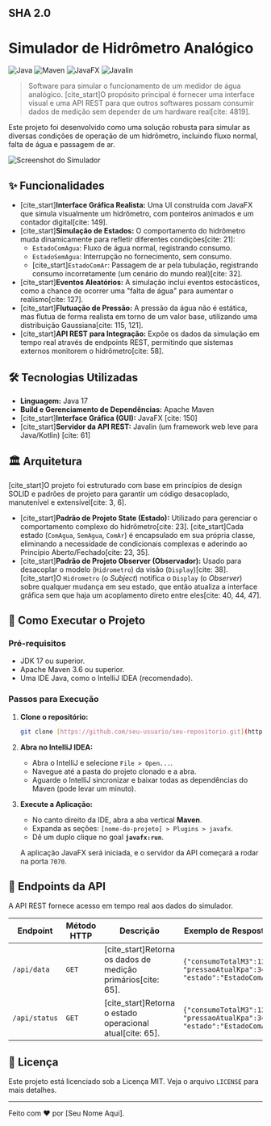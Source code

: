 ## SHA 2.0

# Simulador de Hidrômetro Analógico

![Java](https://img.shields.io/badge/Java-17-blue.svg) ![Maven](https://img.shields.io/badge/Maven-3.8-red.svg) ![JavaFX](https://img.shields.io/badge/JavaFX-17-orange.svg) ![Javalin](https://img.shields.io/badge/Javalin-5.6-brightgreen.svg)

> Software para simular o funcionamento de um medidor de água analógico. [cite_start]O propósito principal é fornecer uma interface visual e uma API REST para que outros softwares possam consumir dados de medição sem depender de um hardware real[cite: 4819].

Este projeto foi desenvolvido como uma solução robusta para simular as diversas condições de operação de um hidrômetro, incluindo fluxo normal, falta de água e passagem de ar.

![Screenshot do Simulador](image_c6b589.png)

## ✨ Funcionalidades

* [cite_start]**Interface Gráfica Realista:** Uma UI construída com JavaFX que simula visualmente um hidrômetro, com ponteiros animados e um contador digital[cite: 149].
* [cite_start]**Simulação de Estados:** O comportamento do hidrômetro muda dinamicamente para refletir diferentes condições[cite: 21]:
    * `EstadoComAgua`: Fluxo de água normal, registrando consumo.
    * `EstadoSemAgua`: Interrupção no fornecimento, sem consumo.
    * [cite_start]`EstadoComAr`: Passagem de ar pela tubulação, registrando consumo incorretamente (um cenário do mundo real)[cite: 32].
* [cite_start]**Eventos Aleatórios:** A simulação inclui eventos estocásticos, como a chance de ocorrer uma "falta de água" para aumentar o realismo[cite: 127].
* [cite_start]**Flutuação de Pressão:** A pressão da água não é estática, mas flutua de forma realista em torno de um valor base, utilizando uma distribuição Gaussiana[cite: 115, 121].
* [cite_start]**API REST para Integração:** Expõe os dados da simulação em tempo real através de endpoints REST, permitindo que sistemas externos monitorem o hidrômetro[cite: 58].

## 🛠️ Tecnologias Utilizadas

* **Linguagem:** Java 17
* **Build e Gerenciamento de Dependências:** Apache Maven
* [cite_start]**Interface Gráfica (GUI):** JavaFX [cite: 150]
* [cite_start]**Servidor da API REST:** Javalin (um framework web leve para Java/Kotlin) [cite: 61]

## 🏛️ Arquitetura

[cite_start]O projeto foi estruturado com base em princípios de design SOLID e padrões de projeto para garantir um código desacoplado, manutenível e extensível[cite: 3, 6].

* [cite_start]**Padrão de Projeto State (Estado):** Utilizado para gerenciar o comportamento complexo do hidrômetro[cite: 23]. [cite_start]Cada estado (`ComAgua`, `SemAgua`, `ComAr`) é encapsulado em sua própria classe, eliminando a necessidade de condicionais complexas e aderindo ao Princípio Aberto/Fechado[cite: 23, 35].
* [cite_start]**Padrão de Projeto Observer (Observador):** Usado para desacoplar o modelo (`Hidrometro`) da visão (`Display`)[cite: 38]. [cite_start]O `Hidrometro` (o *Subject*) notifica o `Display` (o *Observer*) sobre qualquer mudança em seu estado, que então atualiza a interface gráfica sem que haja um acoplamento direto entre eles[cite: 40, 44, 47].

## 🚀 Como Executar o Projeto

### Pré-requisitos

* JDK 17 ou superior.
* Apache Maven 3.6 ou superior.
* Uma IDE Java, como o IntelliJ IDEA (recomendado).

### Passos para Execução

1.  **Clone o repositório:**
    ```bash
    git clone [https://github.com/seu-usuario/seu-repositorio.git](https://github.com/seu-usuario/seu-repositorio.git)
    ```
2.  **Abra no IntelliJ IDEA:**
    * Abra o IntelliJ e selecione `File > Open...`.
    * Navegue até a pasta do projeto clonado e a abra.
    * Aguarde o IntelliJ sincronizar e baixar todas as dependências do Maven (pode levar um minuto).

3.  **Execute a Aplicação:**
    * No canto direito da IDE, abra a aba vertical **Maven**.
    * Expanda as seções: `[nome-do-projeto] > Plugins > javafx`.
    * Dê um duplo clique no goal **`javafx:run`**.

    A aplicação JavaFX será iniciada, e o servidor da API começará a rodar na porta `7070`.

## 📡 Endpoints da API

A API REST fornece acesso em tempo real aos dados do simulador.

| Endpoint    | Método HTTP | Descrição                                    | Exemplo de Resposta JSON                                          |
|-------------|-------------|------------------------------------------------|-------------------------------------------------------------------|
| `/api/data` | `GET`       | [cite_start]Retorna os dados de medição primários[cite: 65].      | `{"consumoTotalM3":1200.123, "pressaoAtualKpa":345.6, "estado":"EstadoComAgua"}` |
| `/api/status` | `GET`       | [cite_start]Retorna o estado operacional atual[cite: 65].     | `{"consumoTotalM3":1200.123, "pressaoAtualKpa":345.6, "estado":"EstadoComAgua"}` |

## 📄 Licença

Este projeto está licenciado sob a Licença MIT. Veja o arquivo `LICENSE` para mais detalhes.

---
Feito com ❤️ por [Seu Nome Aqui].
